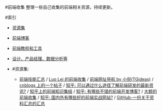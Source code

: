 #前端收集
整理一些自己收集的前端相关资源，持续更新。

#索引
- [资源集](#资源集)
- [前端博客](collection-of-front-end-blogs.md)
- [前端教程和工具](collection-of-tutorial-and-tool.md)
- [设计、产品经理、数据分析等](collection-of-design-and-others.md)


- #资源集:
    - [前端技能汇总](https://github.com/JacksonTian/fks) / [Luo Lei 的前端收集](https://github.com/foru17/front-end-collect) / [前端网址导航 by 小倪(TGideas)](http://www.whycss.com/) / [cnblogs 上的一个帖子](http://www.cnblogs.com/jingangel/archive/2012/06/16/2551535.html) / [知乎: 可以通过什么途径了解前端研发的最新资讯?](http://www.zhihu.com/question/29940477/answer/46269351) / [知乎上的前端知识集结](http://www.zhihu.com/question/20246142) / [知乎: 有哪些不错的前端开发博客?](http://www.zhihu.com/question/19951193) / [大额的前端收集](http://www.cnblogs.com/skylar/p/front-end-resource-javascript.html) / [知乎: 国内外有哪些好的前端实战网站?](http://www.zhihu.com/question/21034316) / [GitHub-一份关于资料汇总的汇总](https://github.com/justjavac/awesome-awesomeness-zh_CN)

















